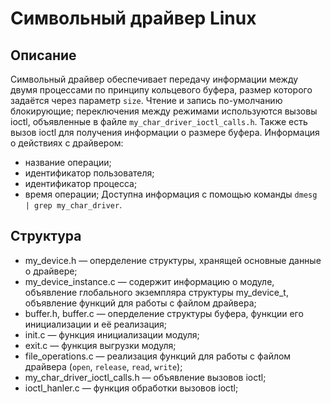 # Символьный драйвер Linux
## Описание
Символьный драйвер обеспечивает передачу информации между двумя процессами по принципу кольцевого буфера, размер которого задаётся через параметр `size`. Чтение и запись по-умолчанию блокирующие; переключения между режимами используются вызовы ioctl, объявленные в файле `my_char_driver_ioctl_calls.h`. Также есть вызов ioctl для получения информации о размере буфера.
Информация о действиях с драйвером:
- название операции;
- идентификатор пользователя;
- идентификатор процесса;
- время операции;
Доступна информация с помощью команды `dmesg | grep my_char_driver`.
## Структура
* my_device.h — оперделение структуры, хранящей основные данные о драйвере;
* my_device_instance.c — содержит информацию о модуле, объявление глобального экземпляра структуры my_device_t, объявление функций для работы с файлом драйвера;
* buffer.h, buffer.c — оперделение структуры буфера, функции его инициализации и её реализация;
* init.c — функция инициализации модуля;
* exit.c — функция выгрузки модуля;
* file_operations.c — реализация функций для работы с файлом драйвера (`open`, `release`, `read`, `write`);
* my_char_driver_ioctl_calls.h — объявление вызовов ioctl;
* ioctl_hanler.c — функция обработки вызовов ioctl;